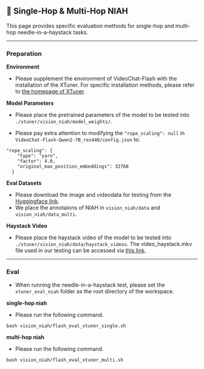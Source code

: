 ## 📖 Single-Hop & Multi-Hop NIAH

This page provides specific evaluation methods for single-hop and multi-hop needle-in-a-haystack tasks.

---

### Preparation

**Environment**

- Please supplement the environment of VideoChat-Flash with the installation of the XTuner. For specific installation methods, please refer to [the homepage of XTuner](https://github.com/InternLM/xtuner).

**Model Parameters**

- Please place the pretrained parameters of the model to be tested into `./xtuner/vision_niah/model_weights/`.

- Please pay extra attention to modifying the `"rope_scaling": null` in `VideoChat-Flash-Qwen2-7B_res448/config.json` to:

```
"rope_scaling": {
    "type": "yarn",
    "factor": 4.0,
    "original_max_position_embeddings": 32768
  }
```

**Eval Datasets**

- Please download the image and videodata for testing from the [Huggingface link](https://huggingface.co/datasets/OpenGVLab/NIAH-Video).
- We place the annotaions of NIAH in `vision_niah/data` and `vision_niah/data_multi`.

**Haystack Video**

- Please place the haystack video of the model to be tested into `./xtuner/vision_niah/data/haystack_videos`. The video_haystack.mkv file used in our testing can be accessed via [this link](https://huggingface.co/datasets/OpenGVLab/NIAH-Video).

---

### Eval

- When running the needle-in-a-haystack test, please set the `xtuner_eval_niah` folder as the root directory of the workspace.

**single-hop niah**

- Please run the following command.
```
bash vision_niah/flash_eval_xtuner_single.sh
```

**multi-hop niah**

- Please run the following command.
```
bash vision_niah/flash_eval_xtuner_multi.sh
```
